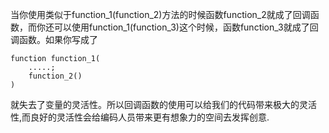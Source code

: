 当你使用类似于function\_1(function\_2)方法的时候函数function\_2就成了回调函数，而你还可以使用function\_1(function\_3)这个时候，函数function\_3就成了回调函数。如果你写成了

    function function_1(
        .....;
        function_2()
    )

就失去了变量的灵活性。所以回调函数的使用可以给我们的代码带来极大的灵活性,而良好的灵活性会给编码人员带来更有想象力的空间去发挥创意.